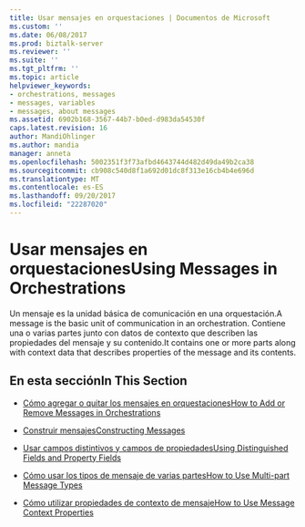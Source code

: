 ```yaml
---
title: Usar mensajes en orquestaciones | Documentos de Microsoft
ms.custom: ''
ms.date: 06/08/2017
ms.prod: biztalk-server
ms.reviewer: ''
ms.suite: ''
ms.tgt_pltfrm: ''
ms.topic: article
helpviewer_keywords:
- orchestrations, messages
- messages, variables
- messages, about messages
ms.assetid: 6902b168-3567-44b7-b0ed-d983da54530f
caps.latest.revision: 16
author: MandiOhlinger
ms.author: mandia
manager: anneta
ms.openlocfilehash: 5002351f3f73afbd4643744d482d49da49b2ca38
ms.sourcegitcommit: cb908c540d8f1a692d01dc8f313e16cb4b4e696d
ms.translationtype: MT
ms.contentlocale: es-ES
ms.lasthandoff: 09/20/2017
ms.locfileid: "22287020"
---
```

# <a name="using-messages-in-orchestrations"></a><span data-ttu-id="343ec-102">Usar mensajes en orquestaciones</span><span class="sxs-lookup"><span data-stu-id="343ec-102">Using Messages in Orchestrations</span></span>
<span data-ttu-id="343ec-103">Un mensaje es la unidad básica de comunicación en una orquestación.</span><span class="sxs-lookup"><span data-stu-id="343ec-103">A message is the basic unit of communication in an orchestration.</span></span> <span data-ttu-id="343ec-104">Contiene una o varias partes junto con datos de contexto que describen las propiedades del mensaje y su contenido.</span><span class="sxs-lookup"><span data-stu-id="343ec-104">It contains one or more parts along with context data that describes properties of the message and its contents.</span></span>  
  
## <a name="in-this-section"></a><span data-ttu-id="343ec-105">En esta sección</span><span class="sxs-lookup"><span data-stu-id="343ec-105">In This Section</span></span>  
  
-   [<span data-ttu-id="343ec-106">Cómo agregar o quitar los mensajes en orquestaciones</span><span class="sxs-lookup"><span data-stu-id="343ec-106">How to Add or Remove Messages in Orchestrations</span></span>](../core/how-to-add-or-remove-messages-in-orchestrations.md)  
  
-   [<span data-ttu-id="343ec-107">Construir mensajes</span><span class="sxs-lookup"><span data-stu-id="343ec-107">Constructing Messages</span></span>](../core/constructing-messages.md)  
  
-   [<span data-ttu-id="343ec-108">Usar campos distintivos y campos de propiedades</span><span class="sxs-lookup"><span data-stu-id="343ec-108">Using Distinguished Fields and Property Fields</span></span>](../core/using-distinguished-fields-and-property-fields.md)  
  
-   [<span data-ttu-id="343ec-109">Cómo usar los tipos de mensaje de varias partes</span><span class="sxs-lookup"><span data-stu-id="343ec-109">How to Use Multi-part Message Types</span></span>](../core/how-to-use-multi-part-message-types.md)  
  
-   [<span data-ttu-id="343ec-110">Cómo utilizar propiedades de contexto de mensaje</span><span class="sxs-lookup"><span data-stu-id="343ec-110">How to Use Message Context Properties</span></span>](../core/how-to-use-message-context-properties.md)